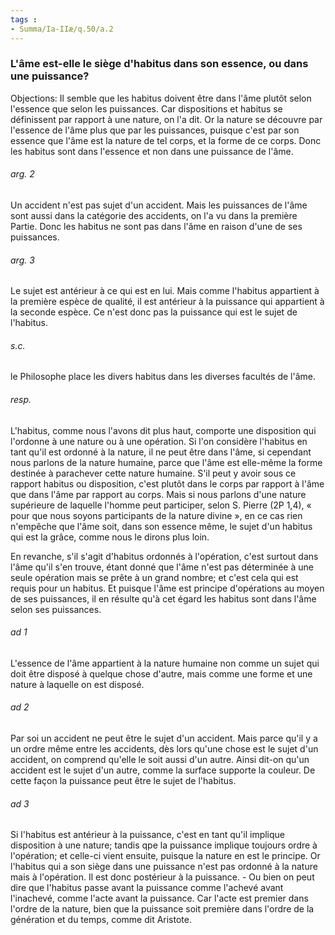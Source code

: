 ```yaml
---
tags : 
- Summa/Ia-IIæ/q.50/a.2
---
```


### L'âme est-elle le siège d'habitus dans son essence, ou dans une puissance?

Objections: Il semble que les habitus doivent être dans l'âme plutôt selon l'essence que selon les puissances. Car dispositions et habitus se définissent par rapport à une nature, on l'a dit. Or la nature se découvre par l'essence de l'âme plus que par les puissances, puisque c'est par son essence que l'âme est la nature de tel corps, et la forme de ce corps. Donc les habitus sont dans l'essence et non dans une puissance de l'âme. 

###### arg. 2
Un accident n'est pas sujet d'un accident. Mais les puissances de l'âme sont aussi dans la catégorie des accidents, on l'a vu dans la première Partie. Donc les habitus ne sont pas dans l'âme en raison d'une de ses puissances. 

###### arg. 3
Le sujet est antérieur à ce qui est en lui. Mais comme l'habitus appartient à la première espèce de qualité, il est antérieur à la puissance qui appartient à la seconde espèce. Ce n'est donc pas la puissance qui est le sujet de l'habitus. 

###### s.c.
le Philosophe place les divers habitus dans les diverses facultés de l'âme. 

###### resp.
L'habitus, comme nous l'avons dit plus haut, comporte une disposition qui l'ordonne à une nature ou à une opération. Si l'on considère l'habitus en tant qu'il est ordonné à la nature, il ne peut être dans l'âme, si cependant nous parlons de la nature humaine, parce que l'âme est elle-même la forme destinée à parachever cette nature humaine. S'il peut y avoir sous ce rapport habitus ou disposition, c'est plutôt dans le corps par rapport à l'âme que dans l'âme par rapport au corps. Mais si nous parlons d'une nature supérieure de laquelle l'homme peut participer, selon S. Pierre (2P 1,4), « pour que nous soyons participants de la nature divine », en ce cas rien n'empêche que l'âme soit, dans son essence même, le sujet d'un habitus qui est la grâce, comme nous le dirons plus loin. 

En revanche, s'il s'agit d'habitus ordonnés à l'opération, c'est surtout dans l'âme qu'il s'en trouve, étant donné que l'âme n'est pas déterminée à une seule opération mais se prête à un grand nombre; et c'est cela qui est requis pour un habitus. Et puisque l'âme est principe d'opérations au moyen de ses puissances, il en résulte qu'à cet égard les habitus sont dans l'âme selon ses puissances. 

###### ad 1
L'essence de l'âme appartient à la nature humaine non comme un sujet qui doit être disposé à quelque chose d'autre, mais comme une forme et une nature à laquelle on est disposé. 

###### ad 2
Par soi un accident ne peut être le sujet d'un accident. Mais parce qu'il y a un ordre même entre les accidents, dès lors qu'une chose est le sujet d'un accident, on comprend qu'elle le soit aussi d'un autre. Ainsi dit-on qu'un accident est le sujet d'un autre, comme la surface supporte la couleur. De cette façon la puissance peut être le sujet de l'habitus. 

###### ad 3
Si l'habitus est antérieur à la puissance, c'est en tant qu'il implique disposition à une nature; tandis qpe la puissance implique toujours ordre à l'opération; et celle-ci vient ensuite, puisque la nature en est le principe. Or l'habitus qui a son siège dans une puissance n'est pas ordonné à la nature mais à l'opération. Il est donc postérieur à la puissance. - Ou bien on peut dire que l'habitus passe avant la puissance comme l'achevé avant l'inachevé, comme l'acte avant la puissance. Car l'acte est premier dans l'ordre de la nature, bien que la puissance soit première dans l'ordre de la génération et du temps, comme dit Aristote. 

